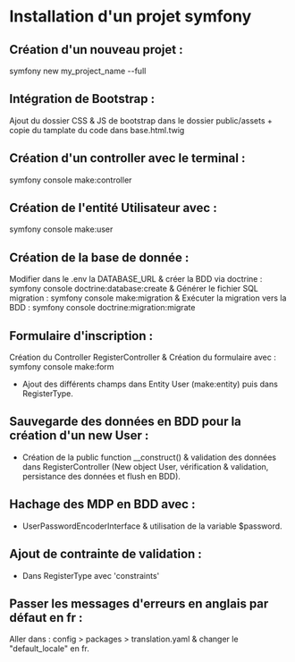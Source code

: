 # Installation d'un projet symfony

## Création d'un nouveau projet : 
symfony new my_project_name --full

## Intégration de Bootstrap :
Ajout du dossier CSS & JS de bootstrap dans le dossier public/assets + copie du tamplate du code dans base.html.twig 

## Création d'un controller avec le terminal :
symfony console make:controller

## Création de l'entité Utilisateur avec : 
symfony console make:user

## Création de la base de donnée : 
Modifier dans le .env la DATABASE_URL 
& 
créer la BDD via doctrine :
symfony console doctrine:database:create
&
Générer le fichier SQL migration :
symfony console make:migration
&
Exécuter la migration vers la BDD :
symfony console doctrine:migration:migrate

## Formulaire d'inscription : 
Création du Controller RegisterController 
&
Création du formulaire avec : symfony console make:form
+ Ajout des différents champs dans Entity User (make:entity) puis dans RegisterType.

## Sauvegarde des données en BDD pour la création d'un new User :
- Création de la public function __construct() & validation des données dans RegisterController (New object User, vérification & validation, persistance des données et flush en BDD).

## Hachage des MDP en BDD avec :
- UserPasswordEncoderInterface & utilisation de la variable $password.

## Ajout de contrainte de validation : 
- Dans RegisterType avec 'constraints'

## Passer les messages d'erreurs en anglais par défaut en fr :
Aller dans : config > packages > translation.yaml & changer le "default_locale" en fr.